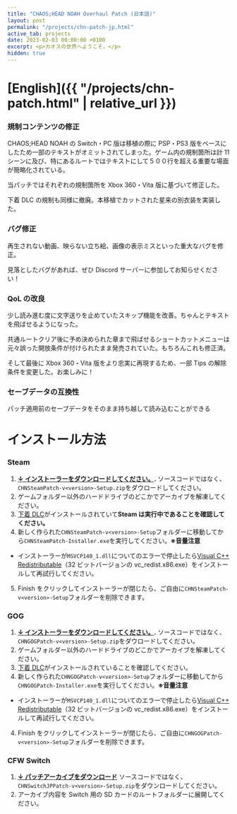 ```yaml
---
title: "CHAOS;HEAD NOAH Overhaul Patch (日本語)"
layout: post
permalink: "/projects/chn-patch-jp.html"
active_tab: projects
date: 2023-02-03 00:00:00 +0100
excerpt: <p>カオスの世界へようこそ。</p>
hidden: true
---
```


# [**English**]({{ "/projects/chn-patch.html" | relative_url }})

### 規制コンテンツの修正

CHAOS;HEAD NOAH の Switch・PC 版は移植の際に PSP・PS3 版をベースにしたため一部のテキストがオミットされてしまった。ゲーム内の規制箇所は計 11 シーンに及び、特にあるルートではテキストにして５００行を超える重要な場面が簡略化されている。

当パッチではそれぞれの規制箇所を Xbox 360・Vita 版に基づいて修正した。

下着 DLC の規制も同様に撤廃。本移植でカットされた星来の別衣装を実装した。

### バグ修正

再生されない動画、映らない立ち絵、画像の表示ミスといった重大なバグを修正。

見落としたバグがあれば、ぜひ Discord サーバーに参加してお知らせください！

### QoL の改良

少し読み進む度に文字送りを止めていたスキップ機能を改善。ちゃんとテキストを飛ばせるようになった。

共通ルートクリア後に予め決められた章まで飛ばせるショートカットメニューは元々誤った開放条件が付けられたまま発売されていた。もちろんこれも修正済。

そして最後に Xbox 360・Vita 版をより忠実に再現するため、一部 Tips の解除条件を変更した。お楽しみに！

### セーブデータの互換性

パッチ適用前のセーブデータをそのまま持ち越して読み込むことができる

# インストール方法

### Steam

1. **[↓ インストーラーをダウンロードしてください。](https://github.com/CommitteeOfZero/chn-patch/releases).** ソースコードではなく、`CHNSteamPatch-v<version>-Setup.zip`をダウロードしてください。
2. ゲームフォルダー以外のハードドライブのどこかでアーカイブを解凍してください。
3. [下着 DLC](https://store.steampowered.com/app/2103330/CHAOSHEAD_NOAH__COSTUME_DLC/)がインストールされていて**Steam は実行中であることを確認してください。**
4. 新しく作られた`CHNSteamPatch-v<version>-Setup`フォルダーに移動してから`CHNSteamPatch-Installer.exe`を実行してください。**※音量注意**

- インストーラーが`MSVCP140_1.dll`についてのエラーで停止したら[Visual C++ Redistributable](https://aka.ms/vs/16/release/vc_redist.x86.exe)（32 ビットバージョンの vc_redist.x86.exe）をインストールして再試行してください。

5. Finish をクリックしてインストーラーが閉じたら、ご自由に`CHNSteamPatch-v<version>-Setup`フォルダーを削除できます。

### GOG

1. **[↓ インストーラーをダウンロードしてください。](https://github.com/CommitteeOfZero/chn-patch/releases).** ソースコードではなく、`CHNGOGPatch-v<version>-Setup.zip`をダウロードしてください。
2. ゲームフォルダー以外のハードドライブのどこかでアーカイブを解凍してください。
3. [下着 DLC](https://www.gog.com/en/game/chaos_head_noah_costume_dlc)がインストールされていることを確認してください。
4. 新しく作られた`CHNGOGPatch-v<version>-Setup`フォルダーに移動してから`CHNGOGPatch-Installer.exe`を実行してください。**※音量注意**

- インストーラーが`MSVCP140_1.dll`についてのエラーで停止したら[Visual C++ Redistributable](https://aka.ms/vs/16/release/vc_redist.x86.exe)（32 ビットバージョンの vc_redist.x86.exe）をインストールして再試行してください。

4. Finish をクリックしてインストーラーが閉じたら、ご自由に`CHNGOGPatch-v<version>-Setup`フォルダーを削除できます。

### CFW Switch

1. **[↓ パッチアーカイブをダウンロード](https://github.com/CommitteeOfZero/chn-patch/releases)**
   ソースコードではなく、`CHNSwitchJPPatch-v<version>-Setup.zip`をダウンロードしてください。
2. アーカイブ内容を Switch 用の SD カードのルートフォルダーに展開してください。
